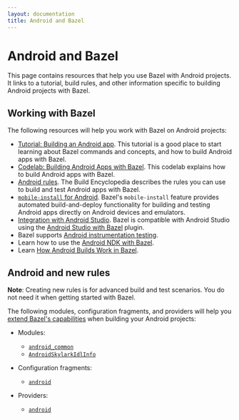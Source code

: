```yaml
---
layout: documentation
title: Android and Bazel
---
```


# Android and Bazel

This page contains resources that help you use Bazel with Android projects. It
links to a tutorial, build rules, and other information specific to building
Android projects with Bazel.

## Working with Bazel

The following resources will help you work with Bazel on Android projects:

*  [Tutorial: Building an Android app](tutorial/android-app.html). This tutorial
   is a good place to start learning about Bazel commands and concepts, and how
   to build Android apps with Bazel.
*  [Codelab: Building Android Apps with Bazel](https://codelabs.developers.google.com/codelabs/bazel-android-intro/index.html).
   This codelab explains how to build Android apps with Bazel.
*  [Android rules](https://docs.bazel.build/versions/master/be/android.html).
   The Build Encyclopedia describes the rules you can use to build and test
   Android apps with Bazel.
*  [`mobile-install` for Android](mobile-install.html). Bazel's `mobile-install`
   feature provides automated build-and-deploy functionality for building and
   testing Android apps directly on Android devices and emulators.
*  [Integration with Android Studio](ide.html). Bazel is compatible with
   Android Studio using the [Android Studio with Bazel](https://ij.bazel.build/)
   plugin.
*  Bazel supports [Android instrumentation testing](https://docs.bazel.build/versions/master/android-instrumentation-test.html).
*  Learn how to use the [Android NDK with Bazel](https://docs.bazel.build/versions/master/android-ndk.html).
*  Learn [How Android Builds Work in Bazel](https://blog.bazel.build/2018/02/14/how-android-builds-work-in-bazel.html).

## Android and new rules

**Note**: Creating new rules is for advanced build and test scenarios.
You do not need it when getting started with Bazel.

The following modules, configuration fragments, and providers will help you
[extend Bazel's capabilities](https://docs.bazel.build/versions/master/skylark/concepts.html)
when building your Android projects:

*  Modules:

   *  [`android_common`](skylark/lib/AndroidSkylarkApiProvider.html)
   *  [`AndroidSkylarkIdlInfo`](skylark/lib/AndroidSkylarkIdlInfo.html)

*  Configuration fragments:

   *  [`android`](skylark/lib/android.html)

*  Providers:

   *  [`android`](skylark/lib/AndroidSkylarkApiProvider.html)
